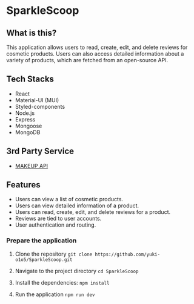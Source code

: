 # SparkleScoop

## What is this?
This application allows users to read, create, edit, and delete reviews for cosmetic products. 
Users can also access detailed information about a variety of products, which are fetched from an open-source API.

## Tech Stacks

- React
- Material-UI (MUI)
- Styled-components
- Node.js
- Express
- Mongoose
- MongoDB

## 3rd Party Service

- [MAKEUP API](https://makeup-api.herokuapp.com/)

## Features

- Users can view a list of cosmetic products.  
- Users can view detailed information of a product.  
- Users can read, create, edit, and delete reviews for a product.  
- Reviews are tied to user accounts.  
- User authentication and routing.  

### Prepare the application

1. Clone the repository
`git clone https://github.com/yuki-o1o5/SparkleScoop.git`

2. Navigate to the project directory
`cd SparkleScoop`

3. Install the dependencies:
`npm install`

4. Run the application
`npm run dev`

